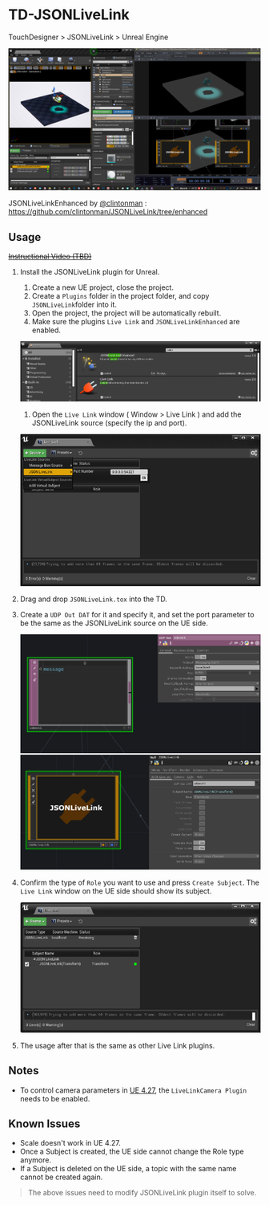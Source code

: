 # TD-JSONLiveLink
TouchDesigner > JSONLiveLink > Unreal Engine

![](images/shoot1.png)

JSONLiveLinkEnhanced by [@clintonman](https://github.com/clintonman) : https://github.com/clintonman/JSONLiveLink/tree/enhanced

## Usage

~~[Instructional Video (TBD)]()~~

1. Install the JSONLiveLink plugin for Unreal.
     1. Create a new UE project, close the project.
     1. Create a `Plugins` folder in the project folder, and copy `JSONLiveLink`folder into it.
     1. Open the project, the project will be automatically rebuilt.
     1. Make sure the plugins `Live Link` and `JSONLiveLinkEnhanced` are enabled.

     ![](images/shoot3.png)

     1. Open the `Live Link` window ( Window > Live Link ) and add the JSONLiveLink source (specify the ip and port).

     ![](images/shoot2.png)

1. Drag and drop `JSONLiveLink.tox` into the TD.
1. Create a `UDP Out DAT` for it and specify it, and set the port parameter to be the same as the JSONLiveLink source on the UE side.

     ![](images/shoot4.png)
     ![](images/shoot5.png)

1. Confirm the type of `Role` you want to use and press `Create Subject`. The `Live Link` window on the UE side should show its subject.

     ![](images/shoot6.png)

1. The usage after that is the same as other Live Link plugins.

## Notes
- To control camera parameters in [UE 4.27](https://docs.unrealengine.com/4.27/en-US/WhatsNew/Builds/ReleaseNotes/4_27), the `LiveLinkCamera Plugin` needs to be enabled.

## Known Issues
- Scale doesn't work in UE 4.27.
- Once a Subject is created, the UE side cannot change the Role type anymore.
- If a Subject is deleted on the UE side, a topic with the same name cannot be created again.

>The above issues need to modify JSONLiveLink plugin itself to solve.
